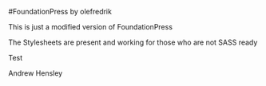 #FoundationPress by olefredrik

This is just a modified version of FoundationPress

The Stylesheets are present and working for those who are not SASS ready

Test


Andrew Hensley